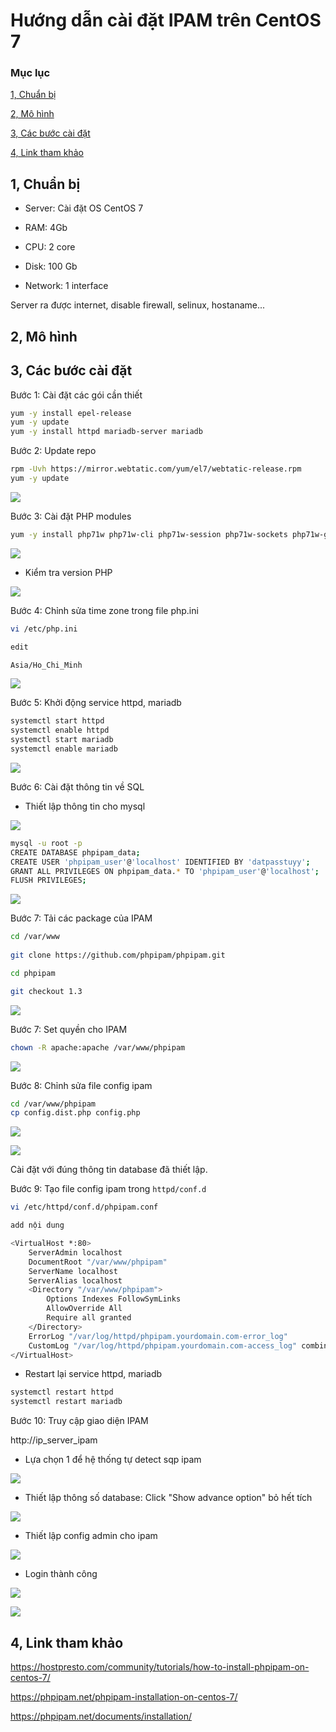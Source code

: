 # Hướng dẫn cài đặt IPAM trên CentOS 7

### Mục lục

[1, Chuẩn bị](#chuanbi)

[2, Mô hình](#mohinh)

[3, Các bước cài đặt](#setup)

[4, Link tham khảo](#thamkhao)

<a name="chuanbi"></a>
## 1, Chuẩn bị

- Server: Cài đặt OS CentOS 7

- RAM: 4Gb

- CPU: 2 core

- Disk: 100 Gb

- Network: 1 interface

Server ra được internet, disable firewall, selinux, hostaname...


<a name="mohinh"></a>
## 2, Mô hình


<a name="setup"></a>
## 3, Các bước cài đặt

Bước 1: Cài đặt các gói cần thiết

```sh
yum -y install epel-release
yum -y update
yum -y install httpd mariadb-server mariadb
```

Bước 2: Update repo

```sh
rpm -Uvh https://mirror.webtatic.com/yum/el7/webtatic-release.rpm
yum -y update
```

![](../images/Screenshot_51.png)

Bước 3: Cài đặt PHP modules

```sh
yum -y install php71w php71w-cli php71w-session php71w-sockets php71w-gmp php71w-mcrypt php71w-simplexml php71w-json php71w-gettext php71w-filter php71w-pcntl php71w-mbstring php71w-gd php71w-common php71w-ldap php71w-pdo php71w-pear php71w-snmp php71w-xml php71w-mysql git
```

![](../images/Screenshot_52.png)


- Kiểm tra version PHP

![](../images/Screenshot_53.png)

Bước 4: Chỉnh sửa time zone trong file php.ini


```sh
vi /etc/php.ini

edit 

Asia/Ho_Chi_Minh

```

![](../images/Screenshot_54.png)

Bước 5: Khởi động service httpd, mariadb

```sh
systemctl start httpd
systemctl enable httpd
systemctl start mariadb
systemctl enable mariadb
```

![](../images/Screenshot_55.png)

Bước 6: Cài đặt thông tin về SQL

- Thiết lập thông tin cho mysql

![](../images/Screenshot_56.png)

```sh
mysql -u root -p
CREATE DATABASE phpipam_data;
CREATE USER 'phpipam_user'@'localhost' IDENTIFIED BY 'datpasstuyy';
GRANT ALL PRIVILEGES ON phpipam_data.* TO 'phpipam_user'@'localhost';
FLUSH PRIVILEGES;
```
![](../images/Screenshot_58.png)

Bước 7: Tải các package của IPAM


```sh
cd /var/www
 
git clone https://github.com/phpipam/phpipam.git 

cd phpipam

git checkout 1.3
```

![](../images/Screenshot_59.png)

Bước 7: Set quyền cho IPAM

```sh
chown -R apache:apache /var/www/phpipam
```
![](../images/Screenshot_60.png)

Bước 8: Chỉnh sửa file config ipam

```sh
cd /var/www/phpipam 
cp config.dist.php config.php
```

![](../images/Screenshot_61.png)

![](../images/Screenshot_62.png)

Cài đặt với đúng thông tin database đã thiết lập.


Bước 9: Tạo file config ipam trong `httpd/conf.d`

```sh
vi /etc/httpd/conf.d/phpipam.conf

add nội dung

<VirtualHost *:80>
    ServerAdmin localhost
    DocumentRoot "/var/www/phpipam"
    ServerName localhost
    ServerAlias localhost
    <Directory "/var/www/phpipam">
        Options Indexes FollowSymLinks
        AllowOverride All
        Require all granted
    </Directory>
    ErrorLog "/var/log/httpd/phpipam.yourdomain.com-error_log"
    CustomLog "/var/log/httpd/phpipam.yourdomain.com-access_log" combined
</VirtualHost>

```

- Restart lại service httpd, mariadb

```sh
systemctl restart httpd
systemctl restart mariadb
```

Bước 10: Truy cập giao diện IPAM

http://ip_server_ipam

- Lựa chọn 1 để hệ thống tự detect sqp ipam

![](../images/Screenshot_63.png)

- Thiết lập thông số database: Click "Show advance option" bỏ hết tích

![](../images/Screenshot_64.png)

- Thiết lập config admin cho ipam

![](../images/Screenshot_66.png)

- Login thành công

![](../images/Screenshot_67.png)

![](../images/Screenshot_68.png)

<a name="thamkhao"></a>
## 4, Link tham khảo

https://hostpresto.com/community/tutorials/how-to-install-phpipam-on-centos-7/

https://phpipam.net/phpipam-installation-on-centos-7/

https://phpipam.net/documents/installation/










